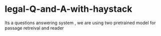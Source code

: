 # legal-Q-and-A-with-haystack
Its a questions answering system , we are using two pretrained model for passage retreival and reader
